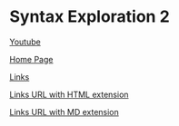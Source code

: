 # Syntax Exploration 2

[Youtube](https://www.youtube.com/)

<!-- Relative Path -->
[Home Page](./index.md)

[Links](./stuff/links.md)

<!-- Closest we get to specifying an Absolute Path -->
[Links URL with HTML extension](https://khpark9.github.io/CRCP_3320/stuff/links.html)

[Links URL with MD extension](https://khpark9.github.io/CRCP_3320/stuff/links.md)